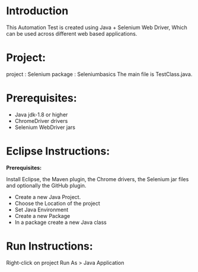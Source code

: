 # Introduction
This Automation Test is created using Java + Selenium Web Driver, Which can be used across different web based applications.

# Project:
project : Selenium
package : Seleniumbasics
The main file is TestClass.java.

# Prerequisites:

- Java jdk-1.8 or higher
- ChromeDriver drivers
- Selenium WebDriver jars

# Eclipse Instructions:

**Prerequisites:**

Install Eclipse, the Maven plugin, the Chrome drivers, the Selenium jar files and optionally the GitHub plugin.

* Create a new Java Project.
* Choose the Location of the project
* Set Java Environment
* Create a new Package
* In a package create a new Java class

# Run Instructions:
Right-click on project
Run As > Java Application


